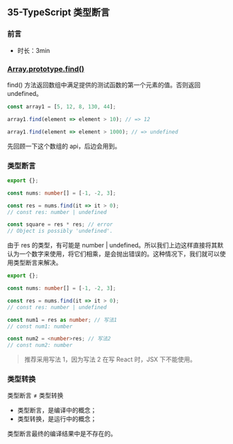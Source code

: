 ## 35-TypeScript 类型断言

### 前言

- 时长：3min

### [Array.prototype.find()](https://developer.mozilla.org/zh-CN/docs/Web/JavaScript/Reference/Global_Objects/Array/find)

find() 方法返回数组中满足提供的测试函数的第一个元素的值。否则返回 undefined。

```js
const array1 = [5, 12, 8, 130, 44];

array1.find(element => element > 10); // => 12

array1.find(element => element > 1000); // => undefined
```

先回顾一下这个数组的 api，后边会用到。

### 类型断言

```ts
export {};

const nums: number[] = [-1, -2, 3];

const res = nums.find(it => it > 0);
// const res: number | undefined

const square = res * res; // error
// Object is possibly 'undefined'.
```

由于 res 的类型，有可能是 number | undefined。所以我们上边这样直接将其默认为一个数字来使用，将它们相乘，是会抛出错误的。这种情况下，我们就可以使用类型断言来解决。

```ts
export {};

const nums: number[] = [-1, -2, 3];

const res = nums.find(it => it > 0);
// const res: number | undefined

const num1 = res as number; // 写法1
// const num1: number

const num2 = <number>res; // 写法2
// const num2: number
```

> 推荐采用写法 1，因为写法 2 在写 React 时，JSX 下不能使用。

### 类型转换

类型断言 ≠ 类型转换

- 类型断言，是编译中的概念；
- 类型转换，是运行中的概念；

类型断言最终的编译结果中是不存在的。